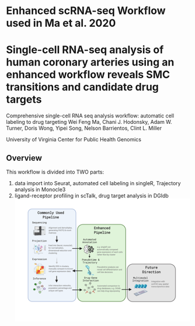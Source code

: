 # Enhanced scRNA-seq Workflow used in Ma et al. 2020
# Single-cell RNA-seq analysis of human coronary arteries using an enhanced workflow reveals SMC transitions and candidate drug targets
Comprehensive single-cell RNA seq analysis workflow: automatic cell labeling to drug targeting 
Wei Feng Ma, Chani J. Hodonsky, Adam W. Turner, Doris Wong, Yipei Song, Nelson Barrientos, Clint L. Miller

University of Virginia
Center for Public Health Genomics

## Overview
This workflow is divided into TWO parts:
1) data import into Seurat, automated cell labeling in singleR, Trajectory analysis in Monocle3
2) ligand-receptor profiling in scTalk, drug target analysis in DGIdb
![](images/scRNA_workflow.png)


